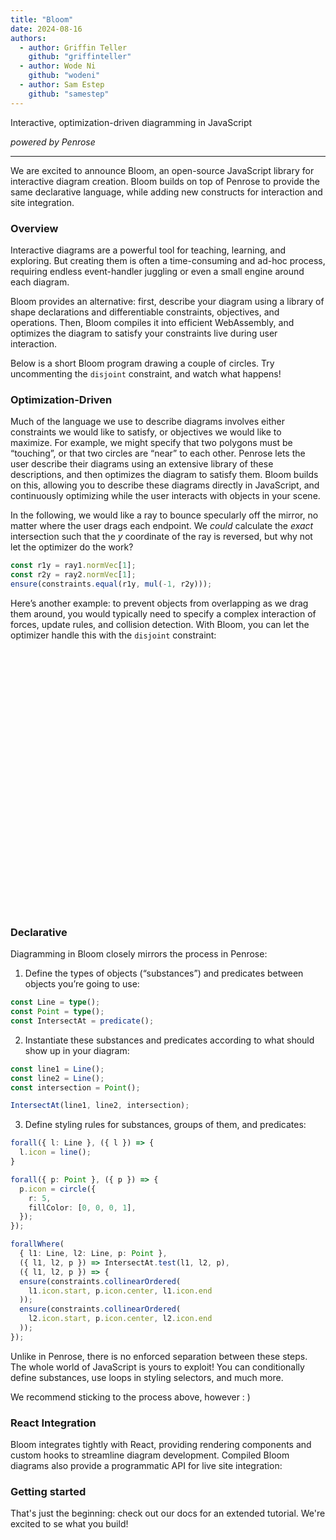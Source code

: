 ```yaml
---
title: "Bloom"
date: 2024-08-16
authors:
  - author: Griffin Teller
    github: "griffinteller"
  - author: Wode Ni
    github: "wodeni"
  - author: Sam Estep
    github: "samestep"
---
```


<script setup>
import Eigen from "../src/bloom-examples/Eigen.vue";
import Reflection from "../src/bloom-examples/Reflection.vue";
import Circles from "../src/bloom-examples/Circles.vue";
import CirclePacking from "../src/bloom-examples/CirclePacking.vue";
import Rays from "../src/bloom-examples/Rays.vue";
</script>

<BlogMeta />

Interactive, optimization-driven diagramming in JavaScript

_powered by Penrose_

---

We are excited to announce Bloom, an open-source JavaScript library for interactive diagram creation.
Bloom builds on top of Penrose to provide the same declarative language, while adding new constructs for interaction
and site integration.

<Eigen/>

### Overview

Interactive diagrams are a powerful tool for teaching, learning, and
exploring. But creating them is often a time-consuming and ad-hoc process,
requiring endless event-handler juggling or even a small engine around
each diagram.

Bloom provides an alternative: first, describe your diagram using a
library of shape declarations and differentiable constraints, objectives,
and operations. Then, Bloom compiles it into efficient WebAssembly, and
optimizes the diagram to satisfy your constraints live during user
interaction.

Below is a short Bloom program drawing a couple of circles. Try
uncommenting the <code>disjoint</code> constraint, and watch what happens!

<Circles />

### Optimization-Driven

Much of the language we use to describe diagrams involves either
constraints we would like to satisfy, or objectives we would like to
maximize. For example, we might specify that two polygons must be
“touching”, or that two circles are “near” to each other. Penrose lets the user describe
their diagrams using an extensive library of these descriptions, and then
optimizes the diagram to satisfy them. Bloom builds on this, allowing you
to describe these diagrams directly in JavaScript, and continuously
optimizing while the user interacts with objects in your scene.

In the following, we would like a ray to bounce specularly off the
mirror, no matter where the user drags each endpoint. We _could_
calculate the _exact_ intersection such that the $y$ coordinate of the
ray is reversed, but why not let the optimizer do the work?

```typescript
const r1y = ray1.normVec[1];
const r2y = ray2.normVec[1];
ensure(constraints.equal(r1y, mul(-1, r2y)));
```

<Reflection />

Here’s another example: to prevent objects from overlapping as we drag
them around, you would typically need to specify a complex interaction of
forces, update rules, and collision detection. With Bloom, you can let the
optimizer handle this with the <code>disjoint</code> constraint:

<div style="display: flex; flex-direction: row; justify-content: space-evenly; height: 30em">
<CirclePacking />
</div>

### Declarative

Diagramming in Bloom closely mirrors the process in Penrose:

1. Define the types of objects (“substances”) and predicates between
   objects you’re going to use:

```typescript
const Line = type();
const Point = type();
const IntersectAt = predicate();
```

2. Instantiate these substances and predicates according to what should
   show up in your diagram:

```typescript
const line1 = Line();
const line2 = Line();
const intersection = Point();

IntersectAt(line1, line2, intersection);
```

3. Define styling rules for substances, groups of them, and predicates:

```typescript
forall({ l: Line }, ({ l }) => {
  l.icon = line();
}

forall({ p: Point }, ({ p }) => {
  p.icon = circle({
    r: 5,
    fillColor: [0, 0, 0, 1],
  });
});

forallWhere(
  { l1: Line, l2: Line, p: Point },
  ({ l1, l2, p }) => IntersectAt.test(l1, l2, p),
  ({ l1, l2, p }) => {
  ensure(constraints.collinearOrdered(
    l1.icon.start, p.icon.center, l1.icon.end
  ));
  ensure(constraints.collinearOrdered(
    l2.icon.start, p.icon.center, l2.icon.end
  ));
});
```

Unlike in Penrose, there is no enforced separation between these steps.
The whole world of JavaScript is yours to exploit! You can conditionally
define substances, use loops in styling selectors, and much more.

We recommend sticking to the process above, however : )

### React Integration

Bloom integrates tightly with React, providing rendering components and
custom hooks to streamline diagram development. Compiled Bloom diagrams
also provide a programmatic API for live site integration:

<Rays />

### Getting started

That's just the beginning: check out our docs for an extended tutorial. We're excited to se what you build!
